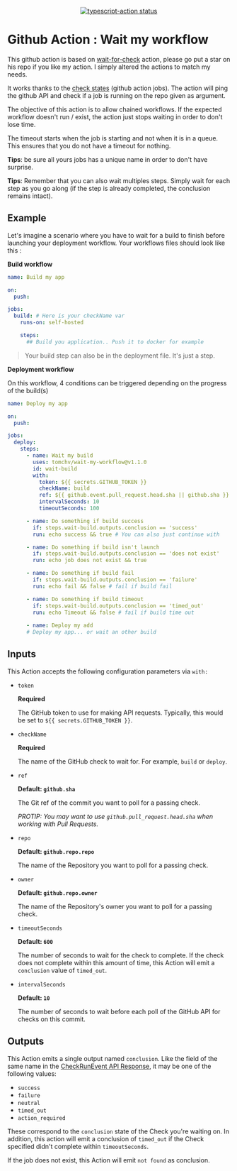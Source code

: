 <p align="center">
  <a href="https://github.com/actions/typescript-action/actions"><img alt="typescript-action status" src="https://github.com/actions/typescript-action/workflows/build-test/badge.svg"></a>
</p>

# Github Action : Wait my workflow

This github action is based on  [wait-for-check](https://github.com/fountainhead/action-wait-for-check) action, please go put a star on his repo if you like my action. I simply altered the actions to match my needs.

It works thanks to the [check states](https://docs.github.com/en/rest/reference/checks) (github action jobs). The action will ping the github API and check if a job is running on the repo given as argument.

The objective of this action is to allow chained workflows. If the expected workflow doesn't run / exist, the action just stops waiting in order to don't lose time.

The timeout starts when the job is starting and not when it is in a queue. This ensures that you do not have a timeout for nothing.

**Tips**: be sure all yours jobs has a unique name in order to don't have surprise.

**Tips**: Remember that you can also wait multiples steps. Simply wait for each step as you go along (if the step is already completed, the conclusion remains intact).

## Example

Let's imagine a scenario where you have to wait for a build to finish before launching your deployment workflow.
Your workflows files should look like this :


**Build workflow**
```yaml
name: Build my app

on:
  push:

jobs:
  build: # Here is your checkName var
    runs-on: self-hosted

    steps:
      ## Build you application.. Push it to docker for example
```

> Your build step can also be in the deployment file. It's just a step.

**Deployment workflow**

On this workflow, 4 conditions can be triggered depending on the progress of the build(s)

```yaml
name: Deploy my app

on:
  push:

jobs:
  deploy:
    steps:
      - name: Wait my build
        uses: tomchv/wait-my-workflow@v1.1.0
        id: wait-build
        with:
          token: ${{ secrets.GITHUB_TOKEN }}
          checkName: build
          ref: ${{ github.event.pull_request.head.sha || github.sha }}
          intervalSeconds: 10
          timeoutSeconds: 100

      - name: Do something if build success
        if: steps.wait-build.outputs.conclusion == 'success'
        run: echo success && true # You can also just continue with

      - name: Do something if build isn't launch
        if: steps.wait-build.outputs.conclusion == 'does not exist'
        run: echo job does not exist && true

      - name: Do something if build fail
        if: steps.wait-build.outputs.conclusion == 'failure'
        run: echo fail && false # fail if build fail

      - name: Do something if build timeout
        if: steps.wait-build.outputs.conclusion == 'timed_out'
        run: echo Timeout && false # fail if build time out
      
      - name: Deploy my add
      # Deploy my app... or wait an other build
```

## Inputs

This Action accepts the following configuration parameters via `with:`

- `token`

  **Required**
  
  The GitHub token to use for making API requests. Typically, this would be set to `${{ secrets.GITHUB_TOKEN }}`.
  
- `checkName`

  **Required**
  
  The name of the GitHub check to wait for. For example, `build` or `deploy`.

- `ref`

  **Default: `github.sha`**
  
  The Git ref of the commit you want to poll for a passing check.
  
  *PROTIP: You may want to use `github.pull_request.head.sha` when working with Pull Requests.*

  
- `repo`

  **Default: `github.repo.repo`**
  
  The name of the Repository you want to poll for a passing check.

- `owner`

  **Default: `github.repo.owner`**
  
  The name of the Repository's owner you want to poll for a passing check.

- `timeoutSeconds`

  **Default: `600`**

  The number of seconds to wait for the check to complete. If the check does not complete within this amount of time, this Action will emit a `conclusion` value of `timed_out`.
  
- `intervalSeconds`

  **Default: `10`**

  The number of seconds to wait before each poll of the GitHub API for checks on this commit.

## Outputs

This Action emits a single output named `conclusion`. Like the field of the same name in the [CheckRunEvent API Response](https://developer.github.com/v3/activity/events/types/#checkrunevent-api-payload), it may be one of the following values:

- `success`
- `failure`
- `neutral`
- `timed_out`
- `action_required`

These correspond to the `conclusion` state of the Check you're waiting on. In addition, this action will emit a conclusion of `timed_out` if the Check specified didn't complete within `timeoutSeconds`.

If the job does not exist, this Action will emit `not found` as conclusion.
